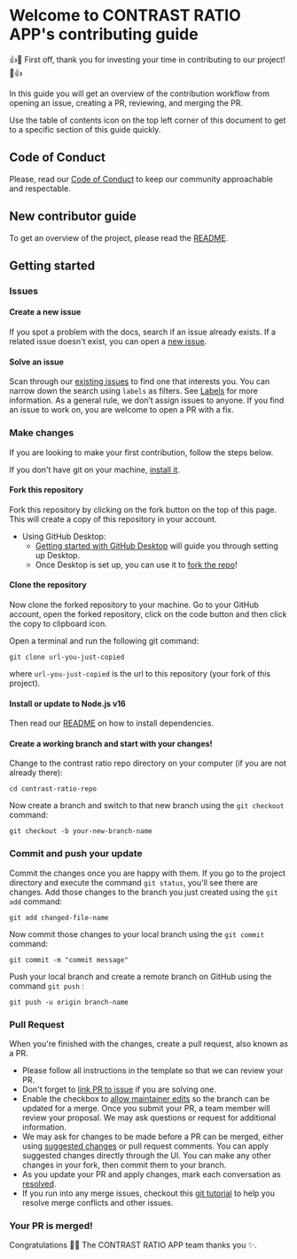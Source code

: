 # Welcome to CONTRAST RATIO APP's contributing guide

:+1::tada: First off, thank you for investing your time in contributing to our project! :tada::+1:

In this guide you will get an overview of the contribution workflow from opening an issue, creating a PR, reviewing, and merging the PR.

Use the table of contents icon on the top left corner of this document to get to a specific section of this guide quickly.

## Code of Conduct

Please, read our [Code of Conduct](./CODE_OF_CONDUCT.md) to keep our community approachable and respectable.

## New contributor guide

To get an overview of the project, please read the [README](./README.md).

## Getting started

### Issues

#### Create a new issue

If you spot a problem with the docs, search if an issue already exists. If a related issue doesn't exist, you can open a [new issue](https://github.com/DBenMoshe/contrast-ratio-repo/issues/new).

#### Solve an issue

Scan through our [existing issues](https://github.com/DBenMoshe/contrast-ratio-repo/issues) to find one that interests you. You can narrow down the search using `labels` as filters. See [Labels](https://github.com/DBenMoshe/contrast-ratio-repo/labels) for more information. As a general rule, we don’t assign issues to anyone. If you find an issue to work on, you are welcome to open a PR with a fix.

### Make changes

If you are looking to make your first contribution, follow the steps below.

If you don't have git on your machine, [install it](https://help.github.com/articles/set-up-git/).

#### Fork this repository

Fork this repository by clicking on the fork button on the top of this page.
This will create a copy of this repository in your account.

- Using GitHub Desktop:
  - [Getting started with GitHub Desktop](https://docs.github.com/en/desktop/installing-and-configuring-github-desktop/getting-started-with-github-desktop) will guide you through setting up Desktop.
  - Once Desktop is set up, you can use it to [fork the repo](https://docs.github.com/en/desktop/contributing-and-collaborating-using-github-desktop/cloning-and-forking-repositories-from-github-desktop)!

#### Clone the repository

Now clone the forked repository to your machine. Go to your GitHub account, open the forked repository, click on the code button and then click the copy to clipboard icon.

Open a terminal and run the following git command:

```
git clone url-you-just-copied
```

where `url-you-just-copied` is the url to this repository (your fork of this project).

#### Install or update to **Node.js v16**

Then read our [README](./README.md) on how to install dependencies.

#### Create a working branch and start with your changes!

Change to the contrast ratio repo directory on your computer (if you are not already there):

```
cd contrast-ratio-repo
```

Now create a branch and switch to that new branch using the `git checkout` command:

```
git checkout -b your-new-branch-name
```

### Commit and push your update

Commit the changes once you are happy with them.
If you go to the project directory and execute the command `git status`, you'll see there are changes.
Add those changes to the branch you just created using the `git add` command:

```
git add changed-file-name
```

Now commit those changes to your local branch using the `git commit` command:

```
git commit -m "commit message"
```

Push your local branch and create a remote branch on GitHub using the command `git push` :

```
git push -u origin branch-name
```

### Pull Request

When you're finished with the changes, create a pull request, also known as a PR.

- Please follow all instructions in the template so that we can review your PR.
- Don't forget to [link PR to issue](https://docs.github.com/en/issues/tracking-your-work-with-issues/linking-a-pull-request-to-an-issue) if you are solving one.
- Enable the checkbox to [allow maintainer edits](https://docs.github.com/en/github/collaborating-with-issues-and-pull-requests/allowing-changes-to-a-pull-request-branch-created-from-a-fork) so the branch can be updated for a merge.
  Once you submit your PR, a team member will review your proposal. We may ask questions or request for additional information.
- We may ask for changes to be made before a PR can be merged, either using [suggested changes](https://docs.github.com/en/github/collaborating-with-issues-and-pull-requests/incorporating-feedback-in-your-pull-request) or pull request comments. You can apply suggested changes directly through the UI. You can make any other changes in your fork, then commit them to your branch.
- As you update your PR and apply changes, mark each conversation as [resolved](https://docs.github.com/en/github/collaborating-with-issues-and-pull-requests/commenting-on-a-pull-request#resolving-conversations).
- If you run into any merge issues, checkout this [git tutorial](https://github.com/skills/resolve-merge-conflicts) to help you resolve merge conflicts and other issues.

### Your PR is merged!

Congratulations :tada::tada: The CONTRAST RATIO APP team thanks you :sparkles:.

<!-- Once your PR is merged, your contributions will be publicly visible on the [CONTRAST RATIO APP](#). -->
